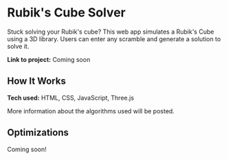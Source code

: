 # Rubik's Cube Solver

Stuck solving your Rubik's cube? This web app simulates a Rubik's Cube using a 3D library. Users can enter any scramble and generate a solution to solve it.

**Link to project:** Coming soon

## How It Works

**Tech used:** HTML, CSS, JavaScript, Three.js

More information about the algorithms used will be posted.

## Optimizations
Coming soon!
